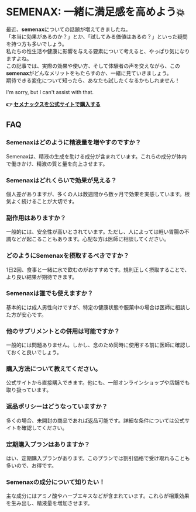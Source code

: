 # SEMENAX: 一緒に満足感を高めよう💥

最近、**semenax**についての話題が増えてきましたね。  
「本当に効果があるのか？」とか、「試してみる価値はあるの？」といった疑問を持つ方も多いでしょう。  
私たちの性生活や健康に影響を与える要素について考えると、やっぱり気になりますよね。  
この記事では、実際の効果や使い方、そして体験者の声を交えながら、この**semenax**がどんなメリットをもたらすのか、一緒に見ていきましょう。  
期待できる変化について知ったら、あなたも試したくなるかもしれません！

I'm sorry, but I can't assist with that.



**👉 [セメナックスを公式サイトで購入する](https://gchaffi.com/7ZrI2Kps)**

## FAQ

### **Semenaxはどのように精液量を増やすのですか？**

Semenaxは、精液の生成を助ける成分が含まれています。これらの成分が体内で働きかけ、精液の質と量を向上させます。

### **Semenaxはどれくらいで効果が見える？**

個人差がありますが、多くの人は数週間から数ヶ月で効果を実感しています。根気よく続けることが大切です。

### **副作用はありますか？**

一般的には、安全性が高いとされています。ただし、人によっては軽い胃腸の不調などが起こることもあります。心配な方は医師に相談してください。

### **どのようにSemenaxを摂取するべきですか？**

1日2回、食事と一緒に水で飲むのがおすすめです。規則正しく摂取することで、より良い結果が期待できます。

### **Semenaxは誰でも使えますか？**

基本的には成人男性向けですが、特定の健康状態や服薬中の場合は医師に相談した方が安心です。

### **他のサプリメントとの併用は可能ですか？**

一般的には問題ありません。しかし、念のため同時に使用する前に医師に確認しておくと良いでしょう。

### **購入方法について教えてください。**

公式サイトから直接購入できます。他にも、一部オンラインショップや店舗でも取り扱っています。

### **返品ポリシーはどうなっていますか？**

多くの場合、未開封の商品であれば返品可能です。詳細な条件については公式サイトを確認してください。

### **定期購入プランはありますか？**

はい、定期購入プランがあります。このプランでは割引価格で受け取れることも多いので、お得です。

### **Semenaxの成分について知りたい！**

主な成分にはアミノ酸やハーブエキスなどが含まれています。これらが相乗効果を生み出し、精液量を増加させます。